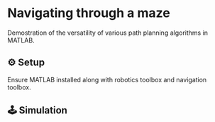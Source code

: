 # Navigating through a maze
Demostration of the versatility of various path planning algorithms in MATLAB.

## ⚙️ Setup
Ensure MATLAB installed along with robotics toolbox and navigation toolbox.

## :joystick: Simulation
